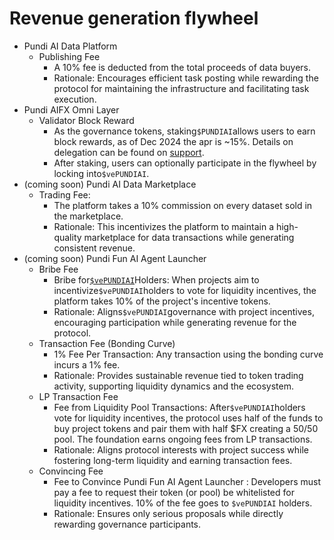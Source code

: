 # Revenue generation flywheel

* Pundi AI Data Platform
  * Publishing Fee
    * A 10% fee is deducted from the total proceeds of data buyers.
    * Rationale: Encourages efficient task posting while rewarding the protocol for maintaining the infrastructure and facilitating task execution.
* Pundi AIFX Omni Layer
  * Validator Block Reward
    * As the governance tokens, staking`$PUNDIAI`allows users to earn block rewards, as of Dec 2024 the apr is \~15%. Details on delegation can be found on [support](https://support.functionx.io/hc/en-us/articles/900004371166-How-to-delegate-FX-to-a-validator).
    * After staking, users can optionally participate in the flywheel by locking into`$vePUNDIAI`.
* (coming soon) Pundi AI Data Marketplace
  * Trading Fee:&#x20;
    * The platform takes a 10% commission on every dataset sold in the marketplace.
    * Rationale: This incentivizes the platform to maintain a high-quality marketplace for data transactions while generating consistent revenue.
* (coming soon) Pundi Fun AI Agent Launcher
  * Bribe Fee
    * Bribe for[`$vePUNDIAI`](vepundiai-pundi-fun/)Holders: When projects aim to incentivize`$vePUNDIAI`holders to vote for liquidity incentives, the platform takes 10% of the project's incentive tokens.
    * Rationale: Aligns`$vePUNDIAI`governance with project incentives, encouraging participation while generating revenue for the protocol.
  * Transaction Fee (Bonding Curve)
    * 1% Fee Per Transaction: Any transaction using the bonding curve incurs a 1% fee.
    * Rationale: Provides sustainable revenue tied to token trading activity, supporting liquidity dynamics and the ecosystem.
  * LP Transaction Fee
    * Fee from Liquidity Pool Transactions: After`$vePUNDIAI`holders vote for liquidity incentives, the protocol uses half of the funds to buy project tokens and pair them with half $FX creating a 50/50 pool. The foundation earns ongoing fees from LP transactions.
    * Rationale: Aligns protocol interests with project success while fostering long-term liquidity and earning transaction fees.
  * Convincing Fee
    * Fee to Convince Pundi Fun AI Agent Launcher : Developers must pay a fee to request their token (or pool) be whitelisted for liquidity incentives. 10% of the fee goes to `$vePUNDIAI` holders.
    * Rationale: Ensures only serious proposals while directly rewarding governance participants.
